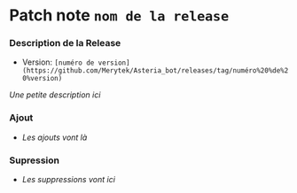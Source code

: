 # Patch note `nom de la release`

### Description de la Release

- Version: `[numéro de version](https://github.com/Merytek/Asteria_bot/releases/tag/numéro%20%de%20%version)`

*Une petite description ici*

### Ajout

- *Les ajouts vont là*

### Supression

- *Les suppressions vont ici*